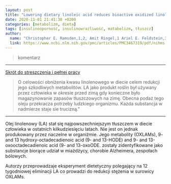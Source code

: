 ```yaml
---
layout: post
title: "Lowering dietary linoleic acid reduces bioactive oxidized linoleic acid metabolites in humans"
date: 2020-11-01 21:41:38 +0200
categories: [metabolizm, dieta]
tags: [insulinooporność, insulinowrażliwość, matabolizm, tłuszcz]
author:
  name: "Christopher E. Ramsden,1,2, Amit Ringel,1 Ariel E. Feldstein,3,4 Ameer Y. Taha,5 Beth A. MacIntosh,6 Joseph R. Hibbeln,1 Sharon F. Majchrzak-Hong,1 Keturah R. Faurot,2 Stanley I. Rapoport,5 Yewon Cheon,5 Yoon-Mi Chung,4 Michael Berk,4 and J. Douglas Mann"
  link: https://www.ncbi.nlm.nih.gov/pmc/articles/PMC3467319/pdf/nihms-404053.pdf
---
```


>komentarz

<hr>

[Skrót do streszczenia i pełnej pracy](https://www.ncbi.nlm.nih.gov/pmc/articles/PMC3467319/pdf/nihms-404053.pdf)

> O celowości obniżenia kwasu linolenowego w diecie celem redukcji jego szkodliwych metabolitów.
> LA jako produkt roślin był używany przez człowieka w okresie przed zimą gdy konieczne było magazynowanie zapasów tłuszczowych na zimę. Obecna podaż tego oleju przekracza potrzeby ludzkiego organizmu. Każda substancja w nadmierze staje sie trucizną."

<hr>

Olej linolenowy (LA) stał się najpowszechniejszym tłuszczem w diecie człowieka w ostatnich kilkudziesięciu latach. Nie jest on jednak produkowany przez naczelne w organiżmie.
Jego metabolity (OXLAMs), 9- and 13 hydroxy-octadecadienoic acid (9- and 13-HODE) and 9- and 13-oxooctadecadienoic acid (9- and 13-oxoODE. zostały zidentyfikowane jako substancje biorące udział w miażdżycy, chorobie Alzheimera, zespołach bólowych.

Autorzy przeprowadzaje eksperyment dietetyczny polegający na 12 tygodniowej eliminacji LA co prowadzi do redukcji stężenia w surowicy OXLAMs.
